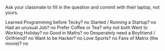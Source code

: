 Ask your classmate to fill in the question and commit with their laptop, not yours.

Learned Programming before Tecky?
no
Started / Running a Startup?
no
Had an unusual Job?
no
Prefer Coffee or Tea?
why not both
Went to Working Holiday?
no
Good in Maths?
no
Desperately need a Boyfriend / Girlfriend?
no
Want to be Hacker?
no
Love Sports?
no
Fans of Matrix (the movie)?
no